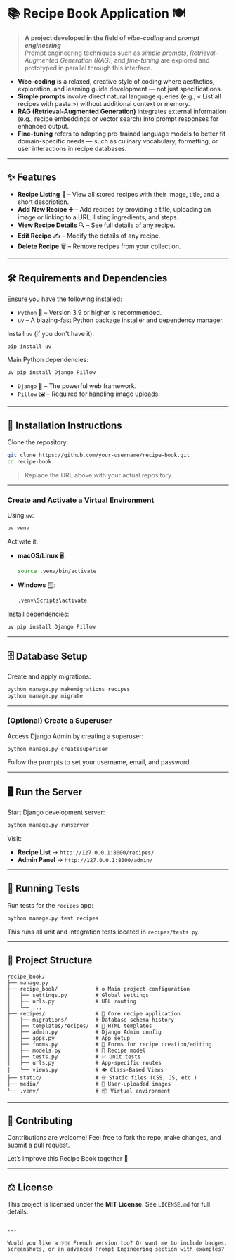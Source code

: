 # 📚 Recipe Book Application 🍽️

> **A project developed in the field of *vibe-coding* and *prompt engineering***  
> Prompt engineering techniques such as *simple prompts*, *Retrieval-Augmented Generation (RAG)*, and *fine-tuning* are explored and prototyped in parallel through this interface.

- **Vibe-coding** is a relaxed, creative style of coding where aesthetics, exploration, and learning guide development — not just specifications.
- **Simple prompts** involve direct natural language queries (e.g., « List all recipes with pasta ») without additional context or memory.
- **RAG (Retrieval-Augmented Generation)** integrates external information (e.g., recipe embeddings or vector search) into prompt responses for enhanced output.
- **Fine-tuning** refers to adapting pre-trained language models to better fit domain-specific needs — such as culinary vocabulary, formatting, or user interactions in recipe databases.

---

## ✨ Features

- **Recipe Listing** 📖 – View all stored recipes with their image, title, and a short description.
- **Add New Recipe** ➕ – Add recipes by providing a title, uploading an image or linking to a URL, listing ingredients, and steps.
- **View Recipe Details** 🔍 – See full details of any recipe.
- **Edit Recipe** ✍️ – Modify the details of any recipe.
- **Delete Recipe** 🗑️ – Remove recipes from your collection.

---

## 🛠️ Requirements and Dependencies

Ensure you have the following installed:

- `Python` 🐍 – Version 3.9 or higher is recommended.
- `uv` – A blazing-fast Python package installer and dependency manager.

Install `uv` (if you don't have it):

```bash
pip install uv
````

Main Python dependencies:

```bash
uv pip install Django Pillow
```

* `Django` 🚀 – The powerful web framework.
* `Pillow` 🖼️ – Required for handling image uploads.

---

## 🚀 Installation Instructions

Clone the repository:

```bash
git clone https://github.com/your-username/recipe-book.git
cd recipe-book
```

> Replace the URL above with your actual repository.

---

### Create and Activate a Virtual Environment

Using `uv`:

```bash
uv venv
```

Activate it:

* **macOS/Linux** 🖥️:

  ```bash
  source .venv/bin/activate
  ```

* **Windows** 🪟:

  ```bash
  .venv\Scripts\activate
  ```

Install dependencies:

```bash
uv pip install Django Pillow
```

---

## 🗄️ Database Setup

Create and apply migrations:

```bash
python manage.py makemigrations recipes
python manage.py migrate
```

---

### (Optional) Create a Superuser

Access Django Admin by creating a superuser:

```bash
python manage.py createsuperuser
```

Follow the prompts to set your username, email, and password.

---

## 🖥️ Run the Server

Start Django development server:

```bash
python manage.py runserver
```

Visit:

* **Recipe List** → `http://127.0.0.1:8000/recipes/`
* **Admin Panel** → `http://127.0.0.1:8000/admin/`

---

## 🧪 Running Tests

Run tests for the `recipes` app:

```bash
python manage.py test recipes
```

This runs all unit and integration tests located in `recipes/tests.py`.

---

## 📂 Project Structure

```
recipe_book/
├── manage.py
├── recipe_book/            # ⚙️ Main project configuration
│   ├── settings.py         # Global settings
│   ├── urls.py             # URL routing
│   └── ...
├── recipes/                # 🍳 Core recipe application
│   ├── migrations/         # Database schema history
│   ├── templates/recipes/  # 📄 HTML templates
│   ├── admin.py            # Django Admin config
│   ├── apps.py             # App setup
│   ├── forms.py            # 📝 Forms for recipe creation/editing
│   ├── models.py           # 📖 Recipe model
│   ├── tests.py            # ✅ Unit tests
│   ├── urls.py             # App-specific routes
│   └── views.py            # 👁️ Class-Based Views
├── static/                 # 🌐 Static files (CSS, JS, etc.)
├── media/                  # 📸 User-uploaded images
└── .venv/                  # 📦 Virtual environment
```

---

## 👋 Contributing

Contributions are welcome! Feel free to fork the repo, make changes, and submit a pull request.

Let’s improve this Recipe Book together 💖

---

## ⚖️ License

This project is licensed under the **MIT License**.
See `LICENSE.md` for full details.

```

---

Would you like a 🇫🇷 French version too? Or want me to include badges, screenshots, or an advanced Prompt Engineering section with examples?
```
